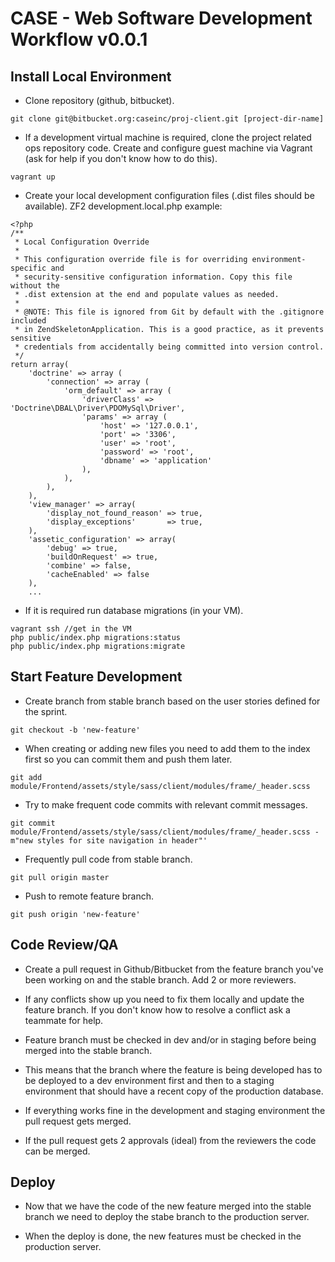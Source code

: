 CASE - Web Software Development Workflow v0.0.1
==================================================


Install Local Environment
--------------------------------------

- Clone repository (github, bitbucket).

```
git clone git@bitbucket.org:caseinc/proj-client.git [project-dir-name]
```

- If a development virtual machine is required, clone the project related ops repository code. Create and configure guest machine via Vagrant (ask for help if you don't know how to do this).

```
vagrant up
```

- Create your local development configuration files (.dist files should be available). ZF2 development.local.php example:

```
<?php
/**
 * Local Configuration Override
 *
 * This configuration override file is for overriding environment-specific and
 * security-sensitive configuration information. Copy this file without the
 * .dist extension at the end and populate values as needed.
 *
 * @NOTE: This file is ignored from Git by default with the .gitignore included
 * in ZendSkeletonApplication. This is a good practice, as it prevents sensitive
 * credentials from accidentally being committed into version control.
 */
return array(
    'doctrine' => array (
        'connection' => array (
            'orm_default' => array (
                'driverClass' => 'Doctrine\DBAL\Driver\PDOMySql\Driver',
                'params' => array (
                    'host' => '127.0.0.1',
                    'port' => '3306',
                    'user' => 'root',
                    'password' => 'root',
                    'dbname' => 'application'
                ),
            ),
       	),
    ),
    'view_manager' => array(
    	'display_not_found_reason' => true,
    	'display_exceptions'       => true,
    ),
    'assetic_configuration' => array(
    	'debug' => true,
    	'buildOnRequest' => true,
    	'combine' => false,
    	'cacheEnabled' => false
    ),
    ...
```

- If it is required run database migrations (in your VM).

```
vagrant ssh //get in the VM
php public/index.php migrations:status
php public/index.php migrations:migrate
```

Start Feature Development
--------------------------------------

- Create branch from stable branch based on the user stories defined for the sprint.

```
git checkout -b 'new-feature'
```

- When creating or adding new files you need to add them to the index first so you can commit them and push them later.

```
git add module/Frontend/assets/style/sass/client/modules/frame/_header.scss
```

- Try to make frequent code commits with relevant commit messages.

```
git commit module/Frontend/assets/style/sass/client/modules/frame/_header.scss -m"new styles for site navigation in header"'
```

- Frequently pull code from stable branch.

```
git pull origin master
```

- Push to remote feature branch.

```
git push origin 'new-feature'
```

Code Review/QA
--------------------------------------
- Create a pull request in Github/Bitbucket from the feature branch you've been working on and the stable branch. Add 2 or more reviewers.

- If any conflicts show up you need to fix them locally and update the feature branch. If you don't know how to resolve a conflict ask a teammate for help.

- Feature branch must be checked in dev and/or in staging before being merged into the stable branch. 

- This means that the branch where the feature is being developed has to be deployed to a dev environment first and then to a staging environment that should have a recent copy of the production database.

- If everything works fine in the development and staging environment the pull request gets merged.

- If the pull request gets 2 approvals (ideal) from the reviewers the code can be merged.


Deploy
--------------------------------------

- Now that we have the code of the new feature merged into the stable branch we need to deploy the stabe branch to the production server.

- When the deploy is done, the new features must be checked in the production server.
